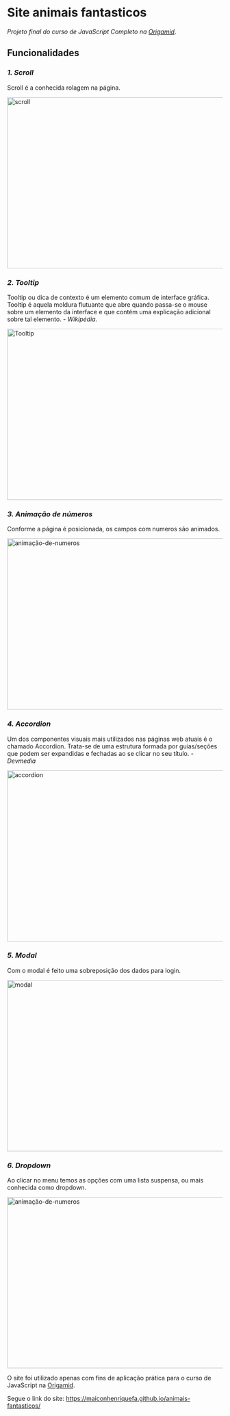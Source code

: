 # Site animais fantasticos
*Projeto final do curso de JavaScript Completo na <a href="https://www.origamid.com/">Origamid</a>*.

## Funcionalidades

### *1. Scroll*
Scroll é a conhecida rolagem na página.

<img alt="scroll" src="https://j.gifs.com/169qR0.gif" width="650" height="400" />

### *2. Tooltip*
Tooltip ou dica de contexto é um elemento comum de interface gráfica. 
Tooltip é aquela moldura flutuante que abre quando passa-se o mouse sobre
um elemento da interface e que contém uma explicação adicional sobre tal elemento. *- Wikipédia.*

<img alt="Tooltip" src="https://j.gifs.com/J8PA59.gif" width="650" height="400" />

### *3. Animação de números*
Conforme a página é posicionada, os campos com numeros são animados.

<img alt="animação-de-numeros" src="https://j.gifs.com/369vW4.gif" width="650" height="400" />

### *4. Accordion*
Um dos componentes visuais mais utilizados nas páginas web atuais é o chamado Accordion. 
Trata-se de uma estrutura formada por guias/seções que podem ser expandidas e fechadas ao se clicar no seu título. *- Devmedia*

<img alt="accordion" src="https://j.gifs.com/pZzKyX.gif" width="650" height="400" />

### *5. Modal*
Com o modal é feito uma sobreposição dos dados para login.

<img alt="modal" src="https://j.gifs.com/EqPv3m.gif" width="650" height="400" />

### *6. Dropdown*
Ao clicar no menu temos as opções com uma lista suspensa, ou mais conhecida como dropdown.

<img alt="animação-de-numeros" src="https://j.gifs.com/OgZk3B.gif" width="650" height="400" />

O site foi utilizado apenas com fins de aplicação prática 
para o curso de JavaScript na <a href="https://www.origamid.com/">Origamid</a>.

Segue o link do site: https://maiconhenriquefa.github.io/animais-fantasticos/
